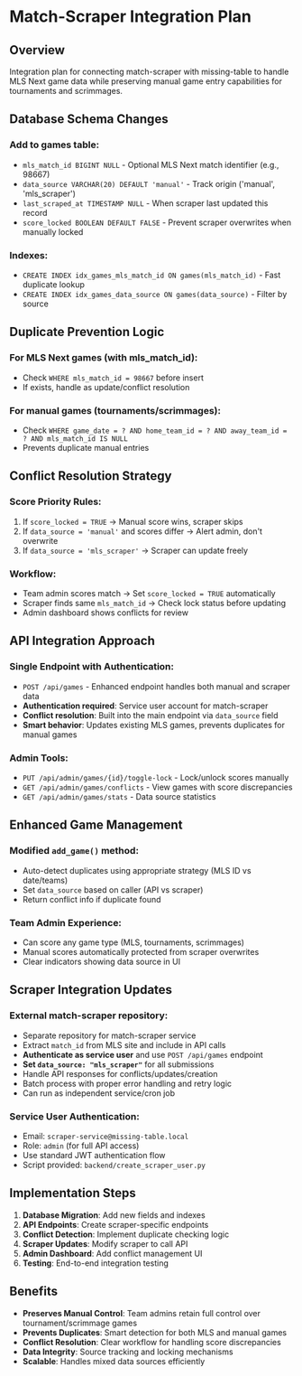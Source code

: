 # Match-Scraper Integration Plan

## Overview
Integration plan for connecting match-scraper with missing-table to handle MLS Next game data while preserving manual game entry capabilities for tournaments and scrimmages.

## Database Schema Changes

### Add to games table:
- `mls_match_id BIGINT NULL` - Optional MLS Next match identifier (e.g., 98667)
- `data_source VARCHAR(20) DEFAULT 'manual'` - Track origin ('manual', 'mls_scraper')
- `last_scraped_at TIMESTAMP NULL` - When scraper last updated this record
- `score_locked BOOLEAN DEFAULT FALSE` - Prevent scraper overwrites when manually locked

### Indexes:
- `CREATE INDEX idx_games_mls_match_id ON games(mls_match_id)` - Fast duplicate lookup
- `CREATE INDEX idx_games_data_source ON games(data_source)` - Filter by source

## Duplicate Prevention Logic

### For MLS Next games (with mls_match_id):
- Check `WHERE mls_match_id = 98667` before insert
- If exists, handle as update/conflict resolution

### For manual games (tournaments/scrimmages):
- Check `WHERE game_date = ? AND home_team_id = ? AND away_team_id = ? AND mls_match_id IS NULL`
- Prevents duplicate manual entries

## Conflict Resolution Strategy

### Score Priority Rules:
1. If `score_locked = TRUE` → Manual score wins, scraper skips
2. If `data_source = 'manual'` and scores differ → Alert admin, don't overwrite
3. If `data_source = 'mls_scraper'` → Scraper can update freely

### Workflow:
- Team admin scores match → Set `score_locked = TRUE` automatically
- Scraper finds same `mls_match_id` → Check lock status before updating
- Admin dashboard shows conflicts for review

## API Integration Approach

### Single Endpoint with Authentication:
- `POST /api/games` - Enhanced endpoint handles both manual and scraper data
- **Authentication required**: Service user account for match-scraper
- **Conflict resolution**: Built into the main endpoint via `data_source` field
- **Smart behavior**: Updates existing MLS games, prevents duplicates for manual games

### Admin Tools:
- `PUT /api/admin/games/{id}/toggle-lock` - Lock/unlock scores manually
- `GET /api/admin/games/conflicts` - View games with score discrepancies
- `GET /api/admin/games/stats` - Data source statistics

## Enhanced Game Management

### Modified `add_game()` method:
- Auto-detect duplicates using appropriate strategy (MLS ID vs date/teams)
- Set `data_source` based on caller (API vs scraper)
- Return conflict info if duplicate found

### Team Admin Experience:
- Can score any game type (MLS, tournaments, scrimmages)
- Manual scores automatically protected from scraper overwrites
- Clear indicators showing data source in UI

## Scraper Integration Updates

### External match-scraper repository:
- Separate repository for match-scraper service
- Extract `match_id` from MLS site and include in API calls
- **Authenticate as service user** and use `POST /api/games` endpoint
- **Set `data_source: "mls_scraper"`** for all submissions
- Handle API responses for conflicts/updates/creation
- Batch process with proper error handling and retry logic
- Can run as independent service/cron job

### Service User Authentication:
- Email: `scraper-service@missing-table.local`
- Role: `admin` (for full API access)
- Use standard JWT authentication flow
- Script provided: `backend/create_scraper_user.py`

## Implementation Steps

1. **Database Migration**: Add new fields and indexes
2. **API Endpoints**: Create scraper-specific endpoints
3. **Conflict Detection**: Implement duplicate checking logic
4. **Scraper Updates**: Modify scraper to call API
5. **Admin Dashboard**: Add conflict management UI
6. **Testing**: End-to-end integration testing

## Benefits

- **Preserves Manual Control**: Team admins retain full control over tournament/scrimmage games
- **Prevents Duplicates**: Smart detection for both MLS and manual games
- **Conflict Resolution**: Clear workflow for handling score discrepancies
- **Data Integrity**: Source tracking and locking mechanisms
- **Scalable**: Handles mixed data sources efficiently
